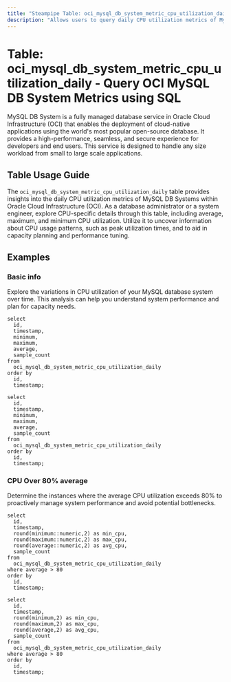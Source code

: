```yaml
---
title: "Steampipe Table: oci_mysql_db_system_metric_cpu_utilization_daily - Query OCI MySQL DB System Metrics using SQL"
description: "Allows users to query daily CPU utilization metrics of MySQL DB Systems in Oracle Cloud Infrastructure (OCI)."
---
```


# Table: oci_mysql_db_system_metric_cpu_utilization_daily - Query OCI MySQL DB System Metrics using SQL

MySQL DB System is a fully managed database service in Oracle Cloud Infrastructure (OCI) that enables the deployment of cloud-native applications using the world's most popular open-source database. It provides a high-performance, seamless, and secure experience for developers and end users. This service is designed to handle any size workload from small to large scale applications.

## Table Usage Guide

The `oci_mysql_db_system_metric_cpu_utilization_daily` table provides insights into the daily CPU utilization metrics of MySQL DB Systems within Oracle Cloud Infrastructure (OCI). As a database administrator or a system engineer, explore CPU-specific details through this table, including average, maximum, and minimum CPU utilization. Utilize it to uncover information about CPU usage patterns, such as peak utilization times, and to aid in capacity planning and performance tuning.

## Examples

### Basic info
Explore the variations in CPU utilization of your MySQL database system over time. This analysis can help you understand system performance and plan for capacity needs.

```sql+postgres
select
  id,
  timestamp,
  minimum,
  maximum,
  average,
  sample_count
from
  oci_mysql_db_system_metric_cpu_utilization_daily
order by
  id,
  timestamp;
```

```sql+sqlite
select
  id,
  timestamp,
  minimum,
  maximum,
  average,
  sample_count
from
  oci_mysql_db_system_metric_cpu_utilization_daily
order by
  id,
  timestamp;
```

### CPU Over 80% average
Determine the instances where the average CPU utilization exceeds 80% to proactively manage system performance and avoid potential bottlenecks.

```sql+postgres
select
  id,
  timestamp,
  round(minimum::numeric,2) as min_cpu,
  round(maximum::numeric,2) as max_cpu,
  round(average::numeric,2) as avg_cpu,
  sample_count
from
  oci_mysql_db_system_metric_cpu_utilization_daily
where average > 80
order by
  id,
  timestamp;
```

```sql+sqlite
select
  id,
  timestamp,
  round(minimum,2) as min_cpu,
  round(maximum,2) as max_cpu,
  round(average,2) as avg_cpu,
  sample_count
from
  oci_mysql_db_system_metric_cpu_utilization_daily
where average > 80
order by
  id,
  timestamp;
```